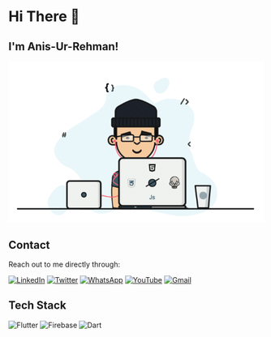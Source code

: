 # Hi There 👋

## I'm Anis-Ur-Rehman!

![My Profile Image](https://github.com/codewithowais/codewithowais/blob/master/coding.gif)

## Contact

Reach out to me directly through:

[![LinkedIn](https://img.shields.io/badge/LinkedIn-blue?logo=linkedin)](https://www.linkedin.com/in/yourusername)
[![Twitter](https://img.shields.io/badge/Twitter-blue?logo=twitter)](https://twitter.com/yourusername)
[![WhatsApp](https://img.shields.io/badge/WhatsApp-green?logo=whatsapp)](https://wa.me/yourphonenumber)
[![YouTube](https://img.shields.io/badge/YouTube-red?logo=youtube)](https://www.youtube.com/c/yourusername)
[![Gmail](https://img.shields.io/badge/Gmail-red?logo=gmail)](mailto:yourname@gmail.com)

## Tech Stack

![Flutter](https://img.shields.io/badge/Flutter-blue?logo=flutter)
![Firebase](https://img.shields.io/badge/Firebase-yellow?logo=firebase)
![Dart](https://img.shields.io/badge/Dart-blue?logo=dart)
